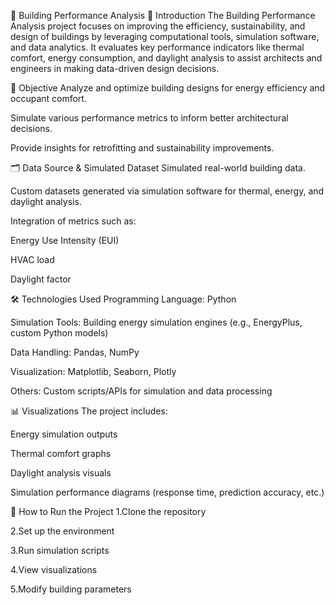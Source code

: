 
🏢 Building Performance Analysis
📌 Introduction
The Building Performance Analysis project focuses on improving the efficiency, sustainability, and design of buildings by leveraging computational tools, simulation software, and data analytics. It evaluates key performance indicators like thermal comfort, energy consumption, and daylight analysis to assist architects and engineers in making data-driven design decisions.

🎯 Objective
Analyze and optimize building designs for energy efficiency and occupant comfort.

Simulate various performance metrics to inform better architectural decisions.

Provide insights for retrofitting and sustainability improvements.

🗂️ Data Source & Simulated Dataset
Simulated real-world building data.

Custom datasets generated via simulation software for thermal, energy, and daylight analysis.

Integration of metrics such as:

Energy Use Intensity (EUI)

HVAC load

Daylight factor

🛠️ Technologies Used
Programming Language: Python

Simulation Tools: Building energy simulation engines (e.g., EnergyPlus, custom Python models)

Data Handling: Pandas, NumPy

Visualization: Matplotlib, Seaborn, Plotly

Others: Custom scripts/APIs for simulation and data processing

📊 Visualizations
The project includes:

Energy simulation outputs

Thermal comfort graphs

Daylight analysis visuals

Simulation performance diagrams (response time, prediction accuracy, etc.)

🚀 How to Run the Project
1.Clone the repository

2.Set up the environment

3.Run simulation scripts

4.View visualizations

5.Modify building parameters


